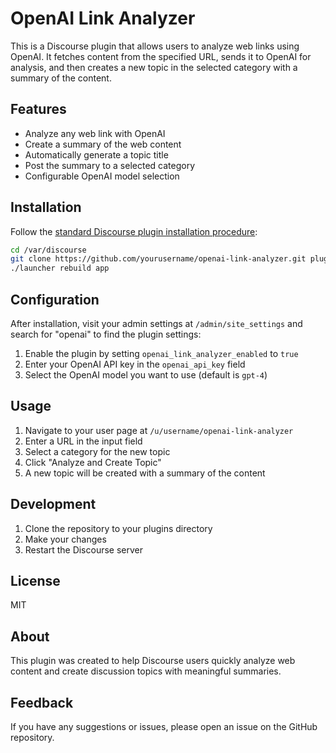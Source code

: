 # OpenAI Link Analyzer

This is a Discourse plugin that allows users to analyze web links using OpenAI. It fetches content from the specified URL, sends it to OpenAI for analysis, and then creates a new topic in the selected category with a summary of the content.

## Features

- Analyze any web link with OpenAI
- Create a summary of the web content
- Automatically generate a topic title
- Post the summary to a selected category
- Configurable OpenAI model selection

## Installation

Follow the [standard Discourse plugin installation procedure](https://meta.discourse.org/t/install-plugins-in-discourse/19157):

```sh
cd /var/discourse
git clone https://github.com/yourusername/openai-link-analyzer.git plugins/openai-link-analyzer
./launcher rebuild app
```

## Configuration

After installation, visit your admin settings at `/admin/site_settings` and search for "openai" to find the plugin settings:

1. Enable the plugin by setting `openai_link_analyzer_enabled` to `true`
2. Enter your OpenAI API key in the `openai_api_key` field
3. Select the OpenAI model you want to use (default is `gpt-4`)

## Usage

1. Navigate to your user page at `/u/username/openai-link-analyzer`
2. Enter a URL in the input field
3. Select a category for the new topic
4. Click "Analyze and Create Topic"
5. A new topic will be created with a summary of the content

## Development

1. Clone the repository to your plugins directory
2. Make your changes
3. Restart the Discourse server

## License

MIT

## About

This plugin was created to help Discourse users quickly analyze web content and create discussion topics with meaningful summaries.

## Feedback

If you have any suggestions or issues, please open an issue on the GitHub repository.
